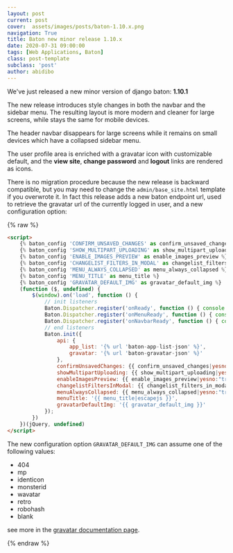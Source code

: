 ```yaml
---
layout: post
current: post
cover:  assets/images/posts/baton-1.10.x.png
navigation: True
title: Baton new minor release 1.10.x
date: 2020-07-31 09:00:00
tags: [Web Applications, Baton]
class: post-template
subclass: 'post'
author: abidibo
---
```


We've just released a new minor version of django baton: **1.10.1**

The new release introduces style changes in both the navbar and the sidebar menu. The resulting layout is more modern and cleaner for large screens, while stays the same for mobile devices.

The header navbar disappears for large screens while it remains on small devices which have a collapsed sidebar menu.

The user profile area is enriched with a gravatar icon with customizable default, and the __view site__, __change password__ and __logout__ links are rendered as icons.

There is no migration procedure because the new release is backward compatible, but you may need to change the `admin/base_site.html` template if you overwrote it. In fact this release adds a new baton endpoint url, used to retrieve the gravatar url of the currently logged in user, and a new configuration option:

{% raw %}
```html
<script>
    {% baton_config 'CONFIRM_UNSAVED_CHANGES' as confirm_unsaved_changes %}
    {% baton_config 'SHOW_MULTIPART_UPLOADING' as show_multipart_uploading %}
    {% baton_config 'ENABLE_IMAGES_PREVIEW' as enable_images_preview %}
    {% baton_config 'CHANGELIST_FILTERS_IN_MODAL' as changelist_filters_in_modal %}
    {% baton_config 'MENU_ALWAYS_COLLAPSED' as menu_always_collapsed %}
    {% baton_config 'MENU_TITLE' as menu_title %}
    {% baton_config 'GRAVATAR_DEFAULT_IMG' as gravatar_default_img %}
    (function ($, undefined) {
        $(window).on('load', function () {
            // init listeners
            Baton.Dispatcher.register('onReady', function () { console.log('BATON IS READY') })
            Baton.Dispatcher.register('onMenuReady', function () { console.log('BATON MENU IS READY') })
            Baton.Dispatcher.register('onNavbarReady', function () { console.log('BATON NAVBAR IS READY') })
            // end listeners
            Baton.init({
                api: {
                    app_list: '{% url 'baton-app-list-json' %}',
                    gravatar: '{% url 'baton-gravatar-json' %}'
                },
                confirmUnsavedChanges: {{ confirm_unsaved_changes|yesno:"true,false" }},
                showMultipartUploading: {{ show_multipart_uploading|yesno:"true,false" }},
                enableImagesPreview: {{ enable_images_preview|yesno:"true,false" }},
                changelistFiltersInModal: {{ changelist_filters_in_modal|yesno:"true,false" }},
                menuAlwaysCollapsed: {{ menu_always_collapsed|yesno:"true,false" }},
                menuTitle: '{{ menu_title|escapejs }}',
                gravatarDefaultImg: '{{ gravatar_default_img }}'
            });
        })
    })(jQuery, undefined)
</script>
```

The new configuration option `GRAVATAR_DEFAULT_IMG` can assume one of the following values:

- 404
- mp
- identicon
- monsterid
- wavatar
- retro
- robohash
- blank

see more in the [gravatar documentation page](http://en.gravatar.com/site/implement/images/).

{% endraw %}
